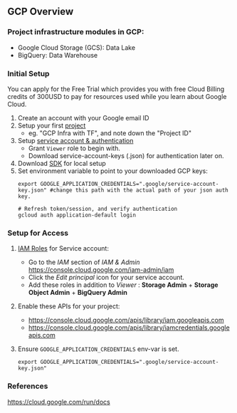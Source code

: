 ## GCP Overview

### Project infrastructure modules in GCP:
* Google Cloud Storage (GCS): Data Lake
* BigQuery: Data Warehouse

### Initial Setup

You can apply for the Free Trial which provides you with free Cloud Billing credits of 300USD to pay for resources used while you learn about Google Cloud. 

1. Create an account with your Google email ID 
2. Setup your first [project](https://console.cloud.google.com/)
    * eg. "GCP Infra with TF", and note down the "Project ID"
3. Setup [service account & authentication](https://cloud.google.com/docs/authentication/getting-started)
    * Grant `Viewer` role to begin with.
    * Download service-account-keys (.json) for authentication later on.
4. Download [SDK](https://cloud.google.com/sdk/docs/quickstart) for local setup
5. Set environment variable to point to your downloaded GCP keys:
   ```shell
   export GOOGLE_APPLICATION_CREDENTIALS=".google/service-account-key.json" #change this path with the actual path of your json auth key.
   
   # Refresh token/session, and verify authentication
   gcloud auth application-default login
   ```
   
### Setup for Access
 
1. [IAM Roles](https://cloud.google.com/storage/docs/access-control/iam-roles) for Service account:
   * Go to the *IAM* section of *IAM & Admin* https://console.cloud.google.com/iam-admin/iam
   * Click the *Edit principal* icon for your service account.
   * Add these roles in addition to *Viewer* : **Storage Admin** + **Storage Object Admin** + **BigQuery Admin**
   
2. Enable these APIs for your project:
   * https://console.cloud.google.com/apis/library/iam.googleapis.com
   * https://console.cloud.google.com/apis/library/iamcredentials.googleapis.com
   
3. Ensure `GOOGLE_APPLICATION_CREDENTIALS` env-var is set.
   ```shell
   export GOOGLE_APPLICATION_CREDENTIALS=".google/service-account-key.json"
   ```
 
### References
https://cloud.google.com/run/docs
